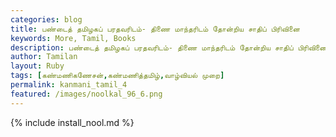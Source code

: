 ```yaml
---  
categories: blog  
title: பண்டைத் தமிழகப் பரதவரிடம்- திணை மாந்தரிடம் தோன்றிய சாதிப் பிரிவினை
keywords: More, Tamil, Books  
description: பண்டைத் தமிழகப் பரதவரிடம்- திணை மாந்தரிடம் தோன்றிய சாதிப் பிரிவினை
author: Tamilan  
layout: Ruby  
tags: [கண்மணிகணேசன்,கண்மணித்தமிழ்,வாழ்வியல் முறை]
permalink: kanmani_tamil_4  
featured: /images/noolkal_96_6.png  
---  
```

{% include install_nool.md %} 

